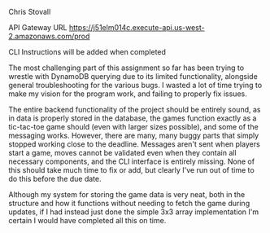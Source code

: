 Chris Stovall

API Gateway URL
https://j51elm014c.execute-api.us-west-2.amazonaws.com/prod

CLI Instructions will be added when completed

The most challenging part of this assignment so far has been trying to wrestle with DynamoDB querying due to its limited functionality, alongside general troubleshooting for the various bugs. I wasted a lot of time trying to make my vision for the program work, and failing to properly fix issues.


The entire backend functionality of the project should be entirely sound, as in data is properly stored in the database, the games function exactly as a tic-tac-toe game should (even with larger sizes possible), and some of the messaging works.
However, there are many, many buggy parts that simply stopped working close to the deadline. Messages aren't sent when players start a game, moves cannot be validated even when they contain all necessary components, and the CLI interface is entirely missing. None of this should take much time to fix or add, but clearly I've run out of time to do this before the due date.


Although my system for storing the game data is very neat, both in the structure and how it functions without needing to fetch the game during updates, if I had instead just done the simple 3x3 array implementation I'm certain I would have completed all this on time.
